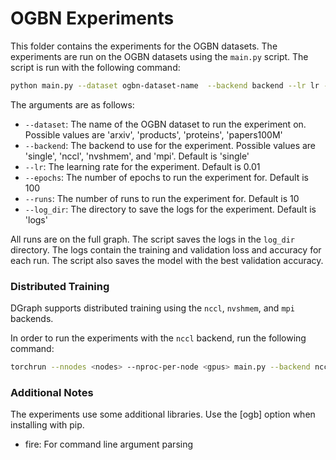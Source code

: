 # OGBN Experiments

This folder contains the experiments for the OGBN datasets. The experiments are run on the OGBN datasets using the `main.py` script. The script is run with the following command:

```bash
python main.py --dataset ogbn-dataset-name  --backend backend --lr lr --epochs epochs --runs runs --log_dir log-dir
```

The arguments are as follows:
- `--dataset`: The name of the OGBN dataset to run the experiment on. Possible values are 'arxiv', 'products', 'proteins', 'papers100M'
- `--backend`: The backend to use for the experiment. Possible values are 'single', 'nccl', 'nvshmem', and 'mpi'. Default is 'single'
- `--lr`: The learning rate for the experiment. Default is 0.01
- `--epochs`: The number of epochs to run the experiment for. Default is 100
- `--runs`: The number of runs to run the experiment for. Default is 10
- `--log_dir`: The directory to save the logs for the experiment. Default is 'logs'

All runs are on the full graph. The script saves the logs in the `log_dir` directory. The logs contain the training and validation loss and accuracy for each run. The script also saves the model with the best validation accuracy.

### Distributed Training

DGraph supports distributed training using the `nccl`, `nvshmem`, and `mpi` backends. 

In order to run the experiments with the `nccl` backend, run the following command:

```bash
torchrun --nnodes <nodes> --nproc-per-node <gpus> main.py --backend nccl --lr lr --epochs epochs --runs runs --log_dir log-dir
```

### Additional Notes
The experiments use some additional libraries. Use the [ogb] option
when installing with pip.

- fire: For command line argument parsing
